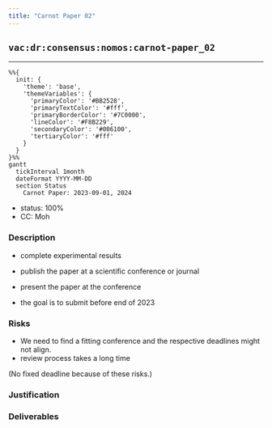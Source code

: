 ```yaml
---
title: "Carnot Paper 02"
---
```

## `vac:dr:consensus:nomos:carnot-paper_02`
---

```mermaid
%%{ 
  init: { 
    'theme': 'base', 
    'themeVariables': { 
      'primaryColor': '#BB2528', 
      'primaryTextColor': '#fff', 
      'primaryBorderColor': '#7C0000', 
      'lineColor': '#F8B229', 
      'secondaryColor': '#006100', 
      'tertiaryColor': '#fff' 
    } 
  } 
}%%
gantt
  tickInterval 1month
  dateFormat YYYY-MM-DD 
  section Status
    Carnot Paper: 2023-09-01, 2024
```

- status: 100%
- CC: Moh

### Description

* complete experimental results
* publish the paper at a scientific conference or journal
* present the paper at the conference

* the goal is to submit before end of 2023

### Risks

* We need to find a fitting conference and the respective deadlines might not align.
* review process takes a long time

(No fixed deadline because of these risks.)

### Justification


### Deliverables




